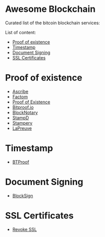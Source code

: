 Awesome Blockchain
==================
Curated list of the bitcoin blockchain services:

List of content:
- [Proof of existence](#proof-of-existence)
- [Timestamp](#timestamp)
- [Document Signing](#document-signing)
- [SSL Certificates](#ssl-certificates)

# Proof of existence
* [Ascribe](http://ascribe.io)
* [Factom](http://www.factom.org)
* [Proof of Existence](http://proofofexistence.com)
* [Bitproof.io](https://bitproof.io)
* [BlockNotary](http://www.blocknotary.com)
* [StampD](http://stampd.io)
* [Stampery](https://stampery.co)
* [LaPreuve](http://www.lapreuve.net/explication.html)

# Timestamp
* [BTProof](https://www.btproof.com/)

# Document Signing
* [BlockSign](https://blocksign.com)

# SSL Certificates
* [Revoke SSL](https://github.com/ChristopherA/revocable-self-signed-tls-certificates-hack)

